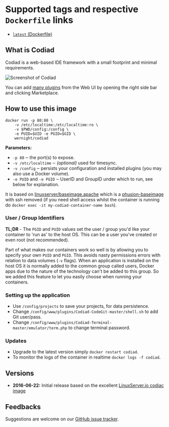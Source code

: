 # Supported tags and respective `Dockerfile` links

  * [`latest` (Dockerfile)](https://github.com/wernight/docker-codiad/blob/master/Dockerfile)


## What is Codiad

Codiad is a web-based IDE framework with a small footprint and minimal requirements.

![Screenshot of Codiad](https://github.com/wernight/docker-codiad/raw/master/docs/screenshot.png)

You can add [many plugins](http://market.codiad.com/) from the Web UI by opening the right side bar and clicking Marketplace.


## How to use this image

```
docker run -p 80:80 \
    -v /etc/localtime:/etc/localtime:ro \
    -v $PWD/config:/config \
    -e PUID=$UID -e PGID=$GID \
    wernight/codiad
```

**Parameters:**

* `-p 80` ‒ the port(s) to expose.
* `-v /etc/localtime` ‒ *(optional)* used for timesync.
* `-v /config` ‒ persists your configuration and installed plugins (you may also use a Docker volume).
* `-e PUID` and `-e PGID` ‒ UserID and GroupID under which to run, see below for explanation.

It is based on [linuxserver/baseimage.apache](https://hub.docker.com/r/linuxserver/baseimage.apache/) which is a [phusion-baseimage](https://github.com/phusion/baseimage-docker) with ssh removed (if you need shell access whilst the container is running do `docker exec -it my-codiad-container-name bash`).


### User / Group Identifiers

**TL;DR** - The `PGID` and `PUID` values set the user / group you'd like your container to 'run as' to the host OS. This can be a user you've created or even root (not recommended).

Part of what makes our containers work so well is by allowing you to specify your own `PUID` and `PGID`. This avoids nasty permissions errors with relation to data volumes (`-v` flags). When an application is installed on the host OS it is normally added to the common group called users, Docker apps due to the nature of the technology can't be added to this group. So we added this feature to let you easily choose when running your containers.

### Setting up the application 

  * Use `/config/projects` to save your projects, for data persistence.
  * Change `/config/www/plugins/Codiad-CodeGit-master/shell.sh` to add Git user/pass.
  * Change `/config/www/plugins/Codiad-Terminal-master/emulator/term.php` to change terminal password.


### Updates

  * Upgrade to the latest version simply `docker restart codiad`.
  * To monitor the logs of the container in realtime `docker logs -f codiad`.


## Versions

  - **2016-06-22:** Initial release based on the excellent [LinuxServer.io codiac image](https://github.com/linuxserver/docker-codiad)


## Feedbacks

Suggestions are welcome on our [GitHub issue tracker](https://github.com/wernight/docker-codiad/issues).
